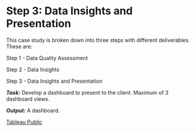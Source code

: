 
# Step 3: Data Insights and Presentation

This case study is broken down into three steps with different deliverables. These are:

Step 1 - Data Quality Assessment

Step 2 - Data Insights

Step 3 - Data Insights and Presentation

***Task:***
Develop a dashboard to present to the client. Maximum of 3 dashboard views. 

***Output:***
A dashboard. 

[Tableau Public](https://tabsoft.co/3ECthfi)
